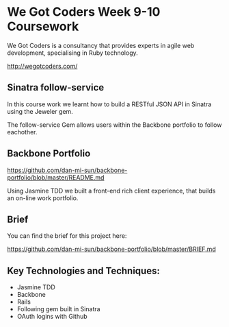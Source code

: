 # We Got Coders Week 9-10 Coursework 

We Got Coders is a consultancy that provides experts in agile web development, specialising in Ruby technology.

http://wegotcoders.com/

## Sinatra follow-service
In this course work we learnt how to build a RESTful JSON API in Sinatra using the Jeweler gem.

The follow-service Gem allows users within the Backbone portfolio to follow eachother.

## Backbone Portfolio

https://github.com/dan-mi-sun/backbone-portfolio/blob/master/README.md

Using Jasmine TDD we built a front-end rich client experience, that builds an on-line work portfolio. 

## Brief

You can find the brief for this project here:

https://github.com/dan-mi-sun/backbone-portfolio/blob/master/BRIEF.md

## Key Technologies and Techniques:
- Jasmine TDD
- Backbone 
- Rails
- Following gem built in Sinatra
- OAuth logins with Github
